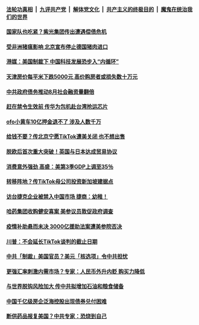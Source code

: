 

####  [法轮功真相](../../../../basic/blob/master/README.md?t=09140302) &nbsp;|&nbsp; [九评共产党](../../../../9ping.md/blob/master/README.md?t=09140302) &nbsp;|&nbsp; [解体党文化](../../../../jtdwh.md/blob/master/README.md?t=09140302)  &nbsp;|&nbsp; [共产主义的终极目的](../../../../gczydzjmd.md/blob/master/README.md?t=09140302) &nbsp;|&nbsp; [魔鬼在统治我们的世界](../../../../mgztzwmdsj.md/blob/master/README.md?t=09140302) 

#### [国家队也吃紧？紫光集团传出遭遇偿债危机 ](../pages/soh7/421159.md?t=09140302) 
#### [受非洲猪瘟影响 北京宣布停止德国猪肉进口](../pages/soh7/421150.md?t=09140302) 
#### [港媒：美国制裁下 中国科技发展恐步入“内循环” ](../pages/soh7/420751.md?t=09140302) 
#### [天津房价每平米下跌5000元 高价购房者或损失数十万元](../pages/soh7/420691.md?t=09140302) 
#### [中共政府债务推动8月社会融资量翻倍](../pages/soh7/420688.md?t=09140302) 
#### [赶在禁令生效前  传华为包机赴台湾抢运芯片](../pages/soh7/420697.md?t=09140302) 
#### [ofo小黄车10亿押金退不了  涉及人数千万](../pages/soh7/420703.md?t=09140302) 
#### [给钱不要？传北京宁愿TikTok遭美关闭 也不想出售](../pages/soh7/420715.md?t=09140302) 
#### [脱欧后首次重大突破！英国与日本达成贸易协议](../pages/soh7/420610.md?t=09140302) 
#### [消费意外强劲 高盛：美第3季GDP上调至35％](../pages/soh7/420535.md?t=09140302) 
#### [转移阵地？传TikTok母公司投资新加坡建据点](../pages/soh7/420520.md?t=09140302) 
#### [访台捷克企业被禁入中国市场 捷商：幼稚！](../pages/soh7/420487.md?t=09140302) 
#### [哈药集团收购健安喜案 美参议员敦促政府调查](../pages/soh7/420388.md?t=09140302) 
#### [疫情补助悬而未决 3000亿援助法案遭美参院否决](../pages/soh7/420355.md?t=09140302) 
#### [川普：不会延长TikTok谈判的截止日期](../pages/soh7/420367.md?t=09140302) 
#### [中共「制裁」美国官员？美元「核选项」令中共担忧](../pages/soh7/420331.md?t=09140302) 
#### [更强汇率刺激内需市场？专家：人民币外升内贬 购买力降低](../pages/soh7/420337.md?t=09140302) 
#### [与世界脱钩风险加大 传中共拟增加石油和粮食储备](../pages/soh7/420343.md?t=09140302) 
#### [中国千亿级房企泛海控股出现债券兑付困难](../pages/soh7/420352.md?t=09140302) 
#### [断供药品报复美国？中共专家：恐烧到自己](../pages/soh7/420163.md?t=09140302) 
